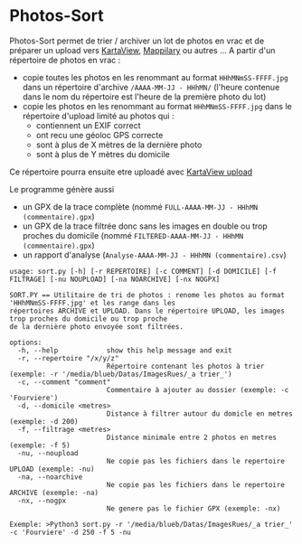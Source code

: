 # Photos-Sort

Photos-Sort permet de trier / archiver un lot de photos en vrac et de préparer un upload vers 
[KartaView](https://kartaview.org), [Mappilary](https://www.mapillary.com) ou autres ...
A partir d'un répertoire de photos en vrac :
* copie toutes les photos en les renommant au format `HHhMNmSS-FFFF.jpg` dans un répertoire 
d'archive `/AAAA-MM-JJ - HHhMN/` (l'heure contenue dans le nom du répertoire est l'heure de la première photo du lot)
* copie les photos en les renommant au format `HHhMNmSS-FFFF.jpg` dans le répertoire d'upload limité au photos qui :
  - contiennent un EXIF correct
  - ont recu une géoloc GPS correcte
  - sont à plus de X mètres de la dernière photo
  - sont à plus de Y mètres du domicile
  
Ce répertoire pourra ensuite etre uploadé avec [KartaView upload](https://github.com/kartaview/upload-scripts)

Le programme génère aussi
* un GPX de la trace complète (nommé `FULL-AAAA-MM-JJ - HHhMN (commentaire).gpx`)
* un GPX de la trace filtrée donc sans les images en double ou trop proches du domicile (nommé `FILTERED-AAAA-MM-JJ - HHhMN (commentaire).gpx`)
* un rapport d'analyse (`Analyse-AAAA-MM-JJ - HHhMN (commentaire).csv`)

```
usage: sort.py [-h] [-r REPERTOIRE] [-c COMMENT] [-d DOMICILE] [-f FILTRAGE] [-nu NOUPLOAD] [-na NOARCHIVE] [-nx NOGPX]

SORT.PY == Utilitaire de tri de photos : renome les photos au format 'HHhMNmSS-FFFF.jpg' et les range dans les 
répertoires ARCHIVE et UPLOAD. Dans le répertoire UPLOAD, les images trop proches du domicile ou trop proche 
de la dernière photo envoyée sont filtrées.

options:
  -h, --help            show this help message and exit
  -r, --repertoire "/x/y/z"
                        Répertoire contenant les photos à trier (exemple: -r '/media/blueb/Datas/ImagesRues/_a trier_')
  -c, --comment "comment"
                        Commentaire à ajouter au dossier (exemple: -c 'Fourviere')
  -d, --domicile <metres>
                        Distance à filtrer autour du domicle en metres (exemple: -d 200)
  -f, --filtrage <metres>
                        Distance minimale entre 2 photos en metres (exemple: -f 5)
  -nu, --noupload
                        Ne copie pas les fichiers dans le repertoire UPLOAD (exemple: -nu)
  -na, --noarchive
                        Ne copie pas les fichiers dans le repertoire ARCHIVE (exemple: -na)
  -nx, --nogpx
                        Ne genere pas le fichier GPX (exemple: -nx)

Exemple: >Python3 sort.py -r '/media/blueb/Datas/ImagesRues/_a trier_' -c 'Fourviere' -d 250 -f 5 -nu

```
